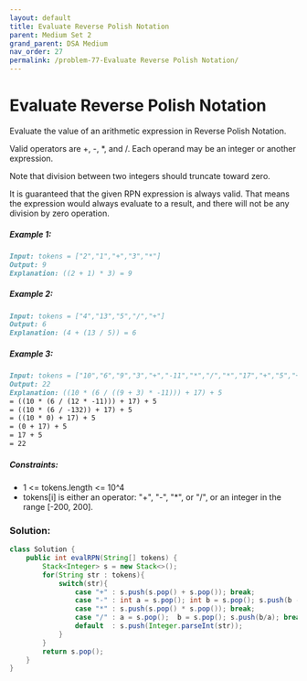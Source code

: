```yaml
---
layout: default
title: Evaluate Reverse Polish Notation
parent: Medium Set 2
grand_parent: DSA Medium
nav_order: 27
permalink: /problem-77-Evaluate Reverse Polish Notation/
---
```

# Evaluate Reverse Polish Notation
Evaluate the value of an arithmetic expression in Reverse Polish Notation.

Valid operators are +, -, *, and /. Each operand may be an integer or another expression.

Note that division between two integers should truncate toward zero.

It is guaranteed that the given RPN expression is always valid. That means the expression would always evaluate to a result, and there will not be any division by zero operation.

##### Example 1:
```markdown
Input: tokens = ["2","1","+","3","*"]
Output: 9
Explanation: ((2 + 1) * 3) = 9
```
##### Example 2:
```markdown
Input: tokens = ["4","13","5","/","+"]
Output: 6
Explanation: (4 + (13 / 5)) = 6
```
##### Example 3:
```markdown
Input: tokens = ["10","6","9","3","+","-11","*","/","*","17","+","5","+"]
Output: 22
Explanation: ((10 * (6 / ((9 + 3) * -11))) + 17) + 5
= ((10 * (6 / (12 * -11))) + 17) + 5
= ((10 * (6 / -132)) + 17) + 5
= ((10 * 0) + 17) + 5
= (0 + 17) + 5
= 17 + 5
= 22
```
##### Constraints:
* 1 <= tokens.length <= 10^4
* tokens[i] is either an operator: "+", "-", "*", or "/", or an integer in the range [-200, 200].

### Solution:
```java
class Solution {
    public int evalRPN(String[] tokens) {
        Stack<Integer> s = new Stack<>();
        for(String str : tokens){
            switch(str){
                case "+" : s.push(s.pop() + s.pop()); break;
                case "-" : int a = s.pop(); int b = s.pop(); s.push(b - a); break;
                case "*" : s.push(s.pop() * s.pop()); break;
                case "/" : a = s.pop();  b = s.pop(); s.push(b/a); break;
                default  : s.push(Integer.parseInt(str));
            }
        }
        return s.pop();
    }
}
```